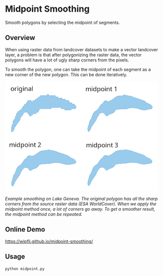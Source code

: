 # Midpoint Smoothing

Smooth polygons by selecting the midpoint of segments.

## Overview

When using raster data from landcover datasets to make a vector landcover layer, a problem is that after polygonizing the raster data, the vector polygons will have a lot of ugly sharp corners from the pixels.

To smooth the polygon, one can take the midpoint of each segment as a new corner of the new polygon. This can be done iteratively. 

<img src="overview.png" width=500>

<i>Example smoothing on Lake Geneva. The original polygon has all the sharp corners from the source raster data (ESA WorldCover). When we apply the midpoint method once, a lot of corners go away. To get a smoother result, the midpoint method can be repeated.
</i>

## Online Demo

https://wipfli.github.io/midpoint-smoothing/

## Usage

`python midpoint.py`

